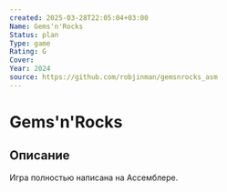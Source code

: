 ```yaml
---
created: 2025-03-28T22:05:04+03:00
Name: Gems'n'Rocks
Status: plan
Type: game
Rating: G
Cover: 
Year: 2024
source: https://github.com/robjinman/gemsnrocks_asm
---
```


# Gems'n'Rocks





## Описание

Игра полностью написана на Ассемблере.
